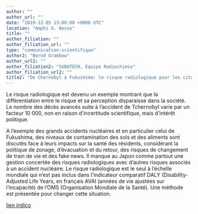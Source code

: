 ```yaml
---
author: ""
author_url: ""
date: "2019-12-05 13:00:00 +0000 UTC"
location: "Amphi G. Besse"
title: ""
author_filiation: ""
author_filiation_url: ""
type: "communication-scientifique"
author2: "Bernd Grambow"
author_url2: ""
author_filiation2: "SUBATECH, Equipe Radiochimie"
author_filiation_url2: ""
title2: "De Chernobyl à Fukushima: le risque radiologique pour les citoyens"
---
```



<!-- SUMMARY2 -->

Le risque radiologique est devenu un exemple montrant que la différentiation entre le risque et sa perception disparaisse dans la société. Le nombre des décès avancés suite à l’accident de Tchernobyl varie par un facteur 10 000, non en raison d’incertitude scientifique, mais d’intérêt politique.

A l’exemple des grands accidents nucléaires et en particulier celui de Fukushima, des niveaux de contamination des sols et des aliments sont discutés face à leurs impacts sur la santé des résidents, considérant la politique de zonage, d’évacuation et du retour, des risques de changement de train de vie et des fake news. Il manque au Japon comme partout une gestion concertée des risques radiologiques avec d’autres risques associés à un accident nucléaire. Le risque radiologique est le seul à l’échelle mondiale qui n’est pas inclus dans l’indicateur comparatif DALY (Disability-Adjusted Life Years, en français AVAI (années de vie ajustées sur l’incapacité) de l’OMS (Organisation Mondiale de la Santé). Une méthode est présentée pour changer cette situation.

[lien indico](https://indico.in2p3.fr/event/21548/)
